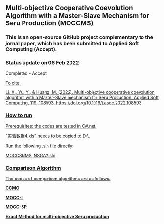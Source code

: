 ## Multi-objective Cooperative Coevolution Algorithm with a Master-Slave Mechanism for Seru Production (MOCCMS)
### This is an open-source GitHub project complementary to the jornal paper, which has been submitted to Applied Soft Computing (Accept).

### Status update on 06 Feb 2022

Completed - Accept

<u>To cite<u>:

Li, X., Yu, Y., & Huang, M. (2022). Multi-objective cooperative coevolution algorithm with a Master–Slave mechanism for Seru Production. Applied Soft Computing, 119, 108593. https://doi.org/10.1016/j.asoc.2022.108593

### How to run
Prerequisites: the codes are tested in C#.net.

"实验数据4.xls" needs to be copied to D:\\.

Run the following .sln file directly:

MOCCSNMS_NSGA2.sln

### Comparison Algorithm
The codes of comparison algorithms are as follows.

**CCMO**

**MOCC-II**

**MOCC-SP**

**Exact Method for multi-objective Seru production**

